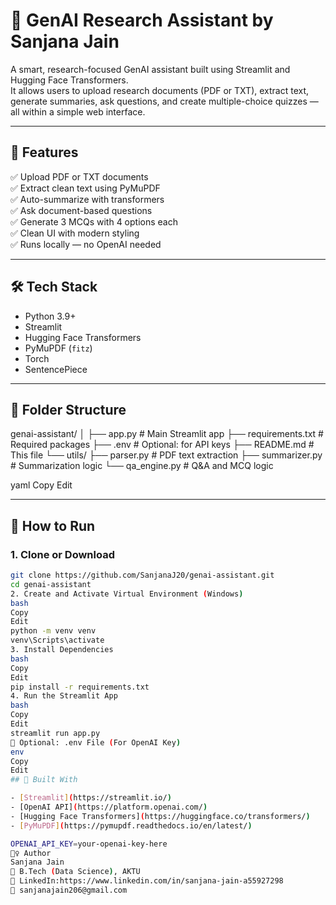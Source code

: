 # 🧠 GenAI Research Assistant by Sanjana Jain

A smart, research-focused GenAI assistant built using Streamlit and Hugging Face Transformers.  
It allows users to upload research documents (PDF or TXT), extract text, generate summaries, ask questions, and create multiple-choice quizzes — all within a simple web interface.

---

## 🚀 Features

✅ Upload PDF or TXT documents  
✅ Extract clean text using PyMuPDF  
✅ Auto-summarize with transformers  
✅ Ask document-based questions  
✅ Generate 3 MCQs with 4 options each  
✅ Clean UI with modern styling  
✅ Runs locally — no OpenAI needed  

---

## 🛠 Tech Stack

- Python 3.9+
- Streamlit
- Hugging Face Transformers
- PyMuPDF (`fitz`)
- Torch
- SentencePiece

---

## 📁 Folder Structure

genai-assistant/
│
├── app.py # Main Streamlit app
├── requirements.txt # Required packages
├── .env # Optional: for API keys
├── README.md # This file
└── utils/
├── parser.py # PDF text extraction
├── summarizer.py # Summarization logic
└── qa_engine.py # Q&A and MCQ logic

yaml
Copy
Edit

---

## 🔧 How to Run

### 1. Clone or Download

```bash
git clone https://github.com/SanjanaJ20/genai-assistant.git
cd genai-assistant
2. Create and Activate Virtual Environment (Windows)
bash
Copy
Edit
python -m venv venv
venv\Scripts\activate
3. Install Dependencies
bash
Copy
Edit
pip install -r requirements.txt
4. Run the Streamlit App
bash
Copy
Edit
streamlit run app.py
📝 Optional: .env File (For OpenAI Key)
env
Copy
Edit
## 🧠 Built With

- [Streamlit](https://streamlit.io/)
- [OpenAI API](https://platform.openai.com/)
- [Hugging Face Transformers](https://huggingface.co/transformers/)
- [PyMuPDF](https://pymupdf.readthedocs.io/en/latest/)

OPENAI_API_KEY=your-openai-key-here
🙋‍♀️ Author
Sanjana Jain
📍 B.Tech (Data Science), AKTU
🔗 LinkedIn:https://www.linkedin.com/in/sanjana-jain-a55927298
📧 sanjanajain206@gmail.com
